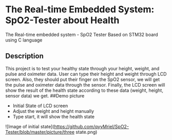 # The Real-time Embedded System: SpO2-Tester about Health
The Real-time embedded system - SpO2 Tester Based on STM32 board using C language
## Description
This project is to test your healthy state through your height, weight, and pulse and oximeter data. User can type their height and weight through LCD screen. Also, they should put their finger on the SpO2 sensor, we will get the pulse and oximeter data through the sensor. Finally, the LCD screen will show the result of the health state according to these data (weight, height, sensor data) we get.
##Demo picture
* Initial State of LCD screen
* Adjust the weight and height manually
* Type start, it will show the health state

![Image of initial state](https://github.com/qyyMriel/SpO2-Tester/blob/master/picture/three state.png)

